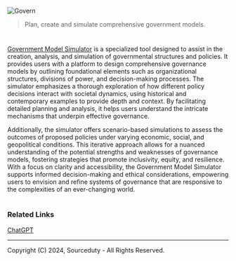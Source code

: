 ![Govern](https://github.com/user-attachments/assets/ab5424dd-9c5b-4aff-9b57-65b769e024a4)

> Plan, create and simulate comprehensive government models.
#

[Government Model Simulator](https://chatgpt.com/g/g-8JwnHHEgc-government-model-simulator) is a specialized tool designed to assist in the creation, analysis, and simulation of governmental structures and policies. It provides users with a platform to design comprehensive governance models by outlining foundational elements such as organizational structures, divisions of power, and decision-making processes. The simulator emphasizes a thorough exploration of how different policy decisions interact with societal dynamics, using historical and contemporary examples to provide depth and context. By facilitating detailed planning and analysis, it helps users understand the intricate mechanisms that underpin effective governance.

Additionally, the simulator offers scenario-based simulations to assess the outcomes of proposed policies under varying economic, social, and geopolitical conditions. This iterative approach allows for a nuanced understanding of the potential strengths and weaknesses of governance models, fostering strategies that promote inclusivity, equity, and resilience. With a focus on clarity and accessibility, the Government Model Simulator supports informed decision-making and ethical considerations, empowering users to envision and refine systems of governance that are responsive to the complexities of an ever-changing world.

#
### Related Links

[ChatGPT](https://github.com/sourceduty/ChatGPT)

***
Copyright (C) 2024, Sourceduty - All Rights Reserved.
